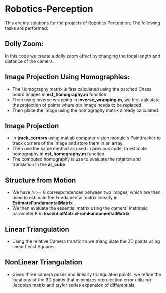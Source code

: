 # Robotics-Perception
This are my solutions for the projects of [Robotics Perception](https://www.coursera.org/learn/robotics-perception): The following tasks are performed:


## Dolly Zoom:
In this code we create a dolly zoom effect by changing the focal length and distance of the camera.

## Image Projection Using Homographies:
* The Homography matrix is first calculated using the patched Chess board images in **est_homography.m** function 
* Then using inverse wrapping in **inverse_wrapping.m**, we first calculate the projection of points where our image needs to be replaced
* Then place the image using the homography matrix already calculated.

## Image Projection
* In **track_corners** using matlab computer vision module's Pointtracker to track corners of the image and store them in an array.
* Then use the same method as used in previous code, to estimate homography in **est_homography.m** function
* The computed homography is use to evaluate the rotation and translation in the **ar_cube**

## Structure from Motion
* We have N >= 8 correspondences between two images, which are then used to estimate the Fundamental matrix linearly in **EstimateFundamentalMatrix**
* We then evaluate the essential matrix using the camera' instrinsic parameter K in **EssentialMatrixFromFundamentalMatrix**

## Linear Triangulation
* Using the relative Camera transform we trianglulate the 3D points using linear Least Squares.

## NonLinear Triangulation
* Given three camera poses and linearly triangulated points, we refine the locations of
the 3D points that minimizes reprojection error utilizing Jacobian matrix and taylor series expansion of differentials.
